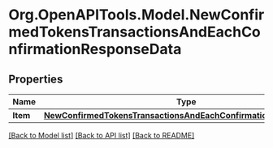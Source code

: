 # Org.OpenAPITools.Model.NewConfirmedTokensTransactionsAndEachConfirmationResponseData

## Properties

Name | Type | Description | Notes
------------ | ------------- | ------------- | -------------
**Item** | [**NewConfirmedTokensTransactionsAndEachConfirmationResponseItem**](NewConfirmedTokensTransactionsAndEachConfirmationResponseItem.md) |  | 

[[Back to Model list]](../README.md#documentation-for-models) [[Back to API list]](../README.md#documentation-for-api-endpoints) [[Back to README]](../README.md)

